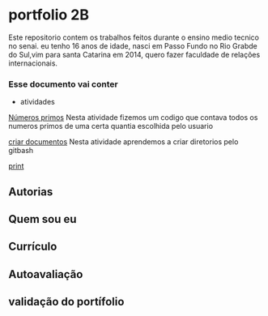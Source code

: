 # portfolio 2B
Este repositorio contem os trabalhos feitos durante o ensino medio tecnico no senai. eu tenho 16 anos de idade, nasci em Passo Fundo no Rio Grabde do Sul,vim para santa Catarina em 2014, quero fazer faculdade de relações internacionais.
### Esse documento vai conter ###
* atividades

[Números primos](https://github.com/lahs2301/portfolio2B/blob/main/n%C3%BAmeros%20primos.java])
  Nesta atividade fizemos um codigo que contava todos os numeros primos de uma certa quantia escolhida pelo usuario

[criar documentos](https://github.com/lahs2301/portfolio2B/blob/main/criar%20documentos.java])
  Nesta atividade aprendemos a criar diretorios pelo gitbash

[print](https://github.com/lahs2301/portfolio2B/blob/main/print.java])


## Autorias ##
## Quem sou eu ##
## Currículo ##
## Autoavaliação ##
## validação do portífolio ##


